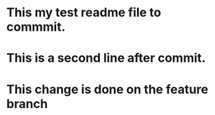 # This my test readme file to commmit.
# This is a second line after commit.
# This change is done on the feature branch